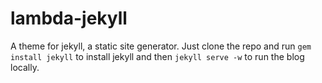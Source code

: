 lambda-jekyll 
=================

A theme for jekyll, a static site generator. 
Just clone the repo and run ``gem install jekyll`` to install jekyll and then ``jekyll serve -w`` to run the blog locally. 
